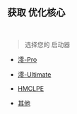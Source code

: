 ## 获取 优化核心

<br />

> 选择您的 启动器

- [澪-Pro](epilogue/index_01.md)

- [澪-Ultimate](epilogue/index_01.md)

- [HMCLPE](epilogue/index_01.md)

- [其他](epilogue/index_01.md)